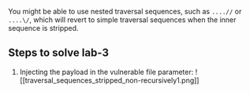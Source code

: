You might be able to use nested traversal sequences, such as `....//` or `....\/`, which will revert to simple traversal sequences when the inner sequence is stripped.

## Steps to solve lab-3
1. Injecting the payload in the vulnerable file parameter:
![[traversal_sequences_stripped_non-recursively1.png]]